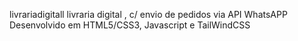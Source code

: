 livrariadigitall livraria digital
, c/ envio de pedidos  via API WhatsAPP
Desenvolvido em HTML5/CSS3, Javascript e TailWindCSS
